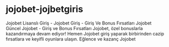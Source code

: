 # jojobet-jojbetgiris
Jojobet Lisanslı Giriş - Jojobet Giriş - Giriş Ve Bonus Fırsatları Jojobet Güncel Jojobet - Giriş ve Bonus Fırsatları Jojobet, özel bonuslarla kazandırmaya devam ediyor! Hemen Jojobet giriş yaparak birbirinden cazip fırsatlara ve keyifli oyunlara ulaşın. Eğlence ve kazanç Jojobet
